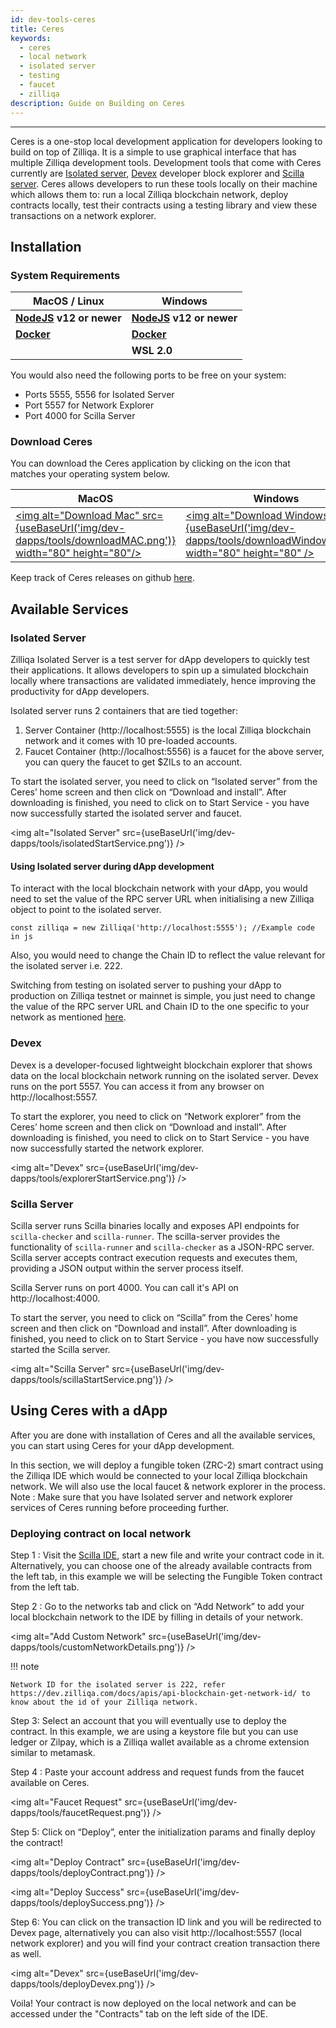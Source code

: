 ```yaml
---
id: dev-tools-ceres
title: Ceres
keywords:
  - ceres
  - local network
  - isolated server
  - testing
  - faucet
  - zilliqa
description: Guide on Building on Ceres
---
```


---

Ceres is a one-stop local development application for developers looking to build on top of Zilliqa.
It is a simple to use graphical interface that has multiple Zilliqa development tools.
Development tools that come with Ceres currently are [Isolated server](#isolated-server), [Devex](#devex) developer block explorer and [Scilla server](#scilla-server).
Ceres allows developers to run these tools locally on their machine which allows them to: run a local Zilliqa blockchain network,
deploy contracts locally, test their contracts using a testing library and view these transactions on a network explorer.

<!-- ![Docusaurus with Keytar](/img/dev-dapps/tools/ceres.png) -->

## Installation

### System Requirements

| MacOS / Linux                                     | Windows                                           |
| ------------------------------------------------- | ------------------------------------------------- |
| **[NodeJS](https://nodejs.org/en/) v12 or newer** | **[NodeJS](https://nodejs.org/en/) v12 or newer** |
| **[Docker](https://www.docker.com/get-started)**  | **[Docker](https://www.docker.com/get-started)**  |
|                                                   | **WSL 2.0**                                       |

You would also need the following ports to be free on your system:

- Ports 5555, 5556 for Isolated Server
- Port 5557 for Network Explorer
- Port 4000 for Scilla Server

### Download Ceres

You can download the Ceres application by clicking on the icon that matches your operating system below.

| MacOS                                                                                                                                                                                 | Windows                                                                                                                                                                                              | Linux                                                                                                                                                                                           |
| ------------------------------------------------------------------------------------------------------------------------------------------------------------------------------------- | ---------------------------------------------------------------------------------------------------------------------------------------------------------------------------------------------------- | ----------------------------------------------------------------------------------------------------------------------------------------------------------------------------------------------- |
| [<img alt="Download Mac" src={useBaseUrl('img/dev-dapps/tools/downloadMAC.png')} width="80" height="80"/>](https://github.com/Zilliqa/ceres/releases/download/v0.2.5/Ceres-0.2.5.dmg) | [<img alt="Download Windows" src={useBaseUrl('img/dev-dapps/tools/downloadWindows.png')} width="80" height="80" />](https://github.com/Zilliqa/ceres/releases/download/v0.2.5/Ceres.Setup.0.2.5.exe) | [<img alt="Download Linux" src={useBaseUrl('img/dev-dapps/tools/downloadLinux.png')} width="80" height="80" />](https://github.com/Zilliqa/ceres/releases/download/v0.2.5/Ceres-0.2.5.AppImage) |

Keep track of Ceres releases on github [here](https://github.com/Zilliqa/ceres/releases).

## Available Services

### Isolated Server

Zilliqa Isolated Server is a test server for dApp developers to quickly test their applications.
It allows developers to spin up a simulated blockchain locally where transactions are validated immediately, hence improving the productivity for dApp developers.

Isolated server runs 2 containers that are tied together:

1. Server Container (http://localhost:5555) is the local Zilliqa blockchain network and it comes with 10 pre-loaded accounts.
2. Faucet Container (http://localhost:5556) is a faucet for the above server, you can query the faucet to get $ZILs to an account.

To start the isolated server, you need to click on “Isolated server” from the Ceres’ home screen and then click on
“Download and install”. After downloading is finished, you need to click on to Start Service - you have now successfully started
the isolated server and faucet.

<img
alt="Isolated Server"
src={useBaseUrl('img/dev-dapps/tools/isolatedStartService.png')}
/>

#### Using Isolated server during dApp development

To interact with the local blockchain network with your dApp, you would need to set the value of the RPC server URL when
initialising a new Zilliqa object to point to the isolated server.

`const zilliqa = new Zilliqa('http://localhost:5555'); //Example code in js`

Also, you would need to change the Chain ID to reflect the value relevant for the isolated server i.e. 222.

Switching from testing on isolated server to pushing your dApp to production on Zilliqa testnet or mainnet is simple,
you just need to change the value of the RPC server URL and Chain ID to the one specific to your network as mentioned [here](https://dev.zilliqa.com/docs/apis/api-introduction).

### Devex

Devex is a developer-focused lightweight blockchain explorer that shows data on the local blockchain network running on the
isolated server. Devex runs on the port 5557. You can access it from any browser on http://localhost:5557.

To start the explorer, you need to click on “Network explorer” from the Ceres’ home screen and then click on
“Download and install”. After downloading is finished, you need to click on to Start Service -
you have now successfully started the network explorer.

<img
alt="Devex"
src={useBaseUrl('img/dev-dapps/tools/explorerStartService.png')}
/>

### Scilla Server

Scilla server runs Scilla binaries locally and exposes API endpoints for `scilla-checker` and `scilla-runner`.
The scilla-server provides the functionality of `scilla-runner` and `scilla-checker` as a JSON-RPC server.
Scilla server accepts contract execution requests and executes them, providing a JSON output within the
server process itself.

Scilla Server runs on port 4000. You can call it's API on http://localhost:4000.

To start the server, you need to click on “Scilla” from the Ceres’ home screen and then click on “Download and install”.
After downloading is finished, you need to click on to Start Service - you have now successfully started the Scilla server.

<img
alt="Scilla Server"
src={useBaseUrl('img/dev-dapps/tools/scillaStartService.png')}
/>

## Using Ceres with a dApp

After you are done with installation of Ceres and all the available services, you can start using Ceres for your dApp development.

In this section, we will deploy a fungible token (ZRC-2) smart contract using the Zilliqa IDE which would be connected to your
local Zilliqa blockchain network. We will also use the local faucet & network explorer in the process.
Note : Make sure that you have Isolated server and network explorer services of Ceres running before proceeding further.

### Deploying contract on local network

Step 1 : Visit the [Scilla IDE](https://ide.zilliqa.com/), start a new file and write your contract code in it.
Alternatively, you can choose one of the already available contracts from the left tab, in this example we will be selecting the Fungible Token contract from the left tab.

Step 2 : Go to the networks tab and click on “Add Network” to add your local blockchain network to the IDE by filling in
details of your network.

<img
alt="Add Custom Network"
src={useBaseUrl('img/dev-dapps/tools/customNetworkDetails.png')}
/>

!!! note

    Network ID for the isolated server is 222, refer https://dev.zilliqa.com/docs/apis/api-blockchain-get-network-id/ to
    know about the id of your Zilliqa network.

Step 3: Select an account that you will eventually use to deploy the contract. In this example, we are using a keystore file but you can use ledger or Zilpay, which is a Zilliqa wallet available as a chrome extension similar to metamask.

Step 4 : Paste your account address and request funds from the faucet available on Ceres.

<img
alt="Faucet Request"
src={useBaseUrl('img/dev-dapps/tools/faucetRequest.png')}
/>

Step 5: Click on “Deploy”, enter the initialization params and finally deploy the contract!

<img
alt="Deploy Contract"
src={useBaseUrl('img/dev-dapps/tools/deployContract.png')}
/>

<img
alt="Deploy Success"
src={useBaseUrl('img/dev-dapps/tools/deploySuccess.png')}
/>

Step 6: You can click on the transaction ID link and you will be redirected to Devex page, alternatively you can also visit http://localhost:5557 (local network explorer) and you will find your contract creation transaction there as well.

<img alt="Devex" src={useBaseUrl('img/dev-dapps/tools/deployDevex.png')} />

Voila! Your contract is now deployed on the local network and can be accessed under the "Contracts" tab on the left side of the IDE.
